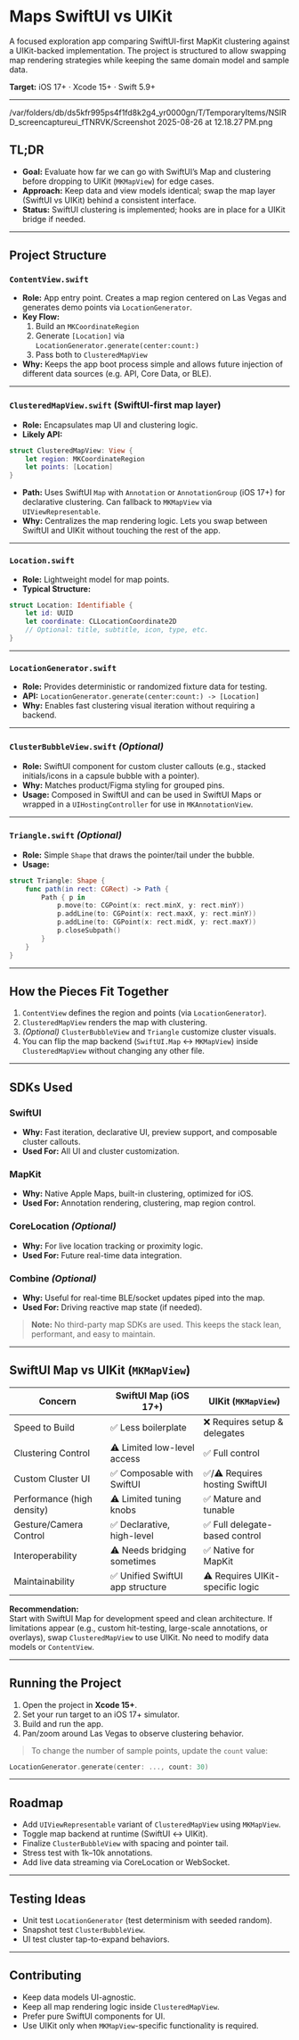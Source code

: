 # Maps SwiftUI vs UIKit

A focused exploration app comparing SwiftUI-first MapKit clustering against a UIKit-backed implementation. The project is structured to allow swapping map rendering strategies while keeping the same domain model and sample data.

**Target:** iOS 17+ · Xcode 15+ · Swift 5.9+

---
/var/folders/db/ds5kfr995ps4f1fd8k2g4_yr0000gn/T/TemporaryItems/NSIRD_screencaptureui_fTNRVK/Screenshot 2025-08-26 at 12.18.27 PM.png

## TL;DR

- **Goal:** Evaluate how far we can go with SwiftUI’s Map and clustering before dropping to UIKit (`MKMapView`) for edge cases.
- **Approach:** Keep data and view models identical; swap the map layer (SwiftUI vs UIKit) behind a consistent interface.
- **Status:** SwiftUI clustering is implemented; hooks are in place for a UIKit bridge if needed.

---

## Project Structure

### `ContentView.swift`

- **Role:** App entry point. Creates a map region centered on Las Vegas and generates demo points via `LocationGenerator`.
- **Key Flow:**
  1. Build an `MKCoordinateRegion`
  2. Generate `[Location]` via `LocationGenerator.generate(center:count:)`
  3. Pass both to `ClusteredMapView`
- **Why:** Keeps the app boot process simple and allows future injection of different data sources (e.g. API, Core Data, or BLE).

---

### `ClusteredMapView.swift` (SwiftUI-first map layer)

- **Role:** Encapsulates map UI and clustering logic.
- **Likely API:**

```swift
struct ClusteredMapView: View {
    let region: MKCoordinateRegion
    let points: [Location]
}
```

- **Path:** Uses SwiftUI `Map` with `Annotation` or `AnnotationGroup` (iOS 17+) for declarative clustering. Can fallback to `MKMapView` via `UIViewRepresentable`.
- **Why:** Centralizes the map rendering logic. Lets you swap between SwiftUI and UIKit without touching the rest of the app.

---

### `Location.swift`

- **Role:** Lightweight model for map points.
- **Typical Structure:**

```swift
struct Location: Identifiable {
    let id: UUID
    let coordinate: CLLocationCoordinate2D
    // Optional: title, subtitle, icon, type, etc.
}
```

---

### `LocationGenerator.swift`

- **Role:** Provides deterministic or randomized fixture data for testing.
- **API:** `LocationGenerator.generate(center:count:) -> [Location]`
- **Why:** Enables fast clustering visual iteration without requiring a backend.

---

### `ClusterBubbleView.swift` *(Optional)*

- **Role:** SwiftUI component for custom cluster callouts (e.g., stacked initials/icons in a capsule bubble with a pointer).
- **Why:** Matches product/Figma styling for grouped pins.
- **Usage:** Composed in SwiftUI and can be used in SwiftUI Maps or wrapped in a `UIHostingController` for use in `MKAnnotationView`.

---

### `Triangle.swift` *(Optional)*

- **Role:** Simple `Shape` that draws the pointer/tail under the bubble.
- **Usage:**

```swift
struct Triangle: Shape {
    func path(in rect: CGRect) -> Path {
        Path { p in
            p.move(to: CGPoint(x: rect.minX, y: rect.minY))
            p.addLine(to: CGPoint(x: rect.maxX, y: rect.minY))
            p.addLine(to: CGPoint(x: rect.midX, y: rect.maxY))
            p.closeSubpath()
        }
    }
}
```

---

## How the Pieces Fit Together

1. `ContentView` defines the region and points (via `LocationGenerator`).
2. `ClusteredMapView` renders the map with clustering.
3. *(Optional)* `ClusterBubbleView` and `Triangle` customize cluster visuals.
4. You can flip the map backend (`SwiftUI.Map` ↔ `MKMapView`) inside `ClusteredMapView` without changing any other file.

---

## SDKs Used

### SwiftUI
- **Why:** Fast iteration, declarative UI, preview support, and composable cluster callouts.
- **Used For:** All UI and cluster customization.

### MapKit
- **Why:** Native Apple Maps, built-in clustering, optimized for iOS.
- **Used For:** Annotation rendering, clustering, map region control.

### CoreLocation *(Optional)*
- **Why:** For live location tracking or proximity logic.
- **Used For:** Future real-time data integration.

### Combine *(Optional)*
- **Why:** Useful for real-time BLE/socket updates piped into the map.
- **Used For:** Driving reactive map state (if needed).

> **Note:** No third-party map SDKs are used. This keeps the stack lean, performant, and easy to maintain.

---

## SwiftUI Map vs UIKit (`MKMapView`)

| Concern                     | SwiftUI Map (iOS 17+)            | UIKit (`MKMapView`)               |
|----------------------------|----------------------------------|----------------------------------|
| Speed to Build             | ✅ Less boilerplate               | ❌ Requires setup & delegates     |
| Clustering Control         | ⚠️ Limited low-level access      | ✅ Full control                   |
| Custom Cluster UI          | ✅ Composable with SwiftUI        | ✅/⚠️ Requires hosting SwiftUI     |
| Performance (high density) | ⚠️ Limited tuning knobs           | ✅ Mature and tunable             |
| Gesture/Camera Control     | ✅ Declarative, high-level        | ✅ Full delegate-based control    |
| Interoperability           | ⚠️ Needs bridging sometimes       | ✅ Native for MapKit              |
| Maintainability            | ✅ Unified SwiftUI app structure  | ⚠️ Requires UIKit-specific logic |

**Recommendation:**  
Start with SwiftUI Map for development speed and clean architecture. If limitations appear (e.g., custom hit-testing, large-scale annotations, or overlays), swap `ClusteredMapView` to use UIKit. No need to modify data models or `ContentView`.

---

## Running the Project

1. Open the project in **Xcode 15+**.
2. Set your run target to an iOS 17+ simulator.
3. Build and run the app.
4. Pan/zoom around Las Vegas to observe clustering behavior.

> To change the number of sample points, update the `count` value:

```swift
LocationGenerator.generate(center: ..., count: 30)
```

---

## Roadmap

- Add `UIViewRepresentable` variant of `ClusteredMapView` using `MKMapView`.
- Toggle map backend at runtime (SwiftUI ↔ UIKit).
- Finalize `ClusterBubbleView` with spacing and pointer tail.
- Stress test with 1k–10k annotations.
- Add live data streaming via CoreLocation or WebSocket.

---

## Testing Ideas

- Unit test `LocationGenerator` (test determinism with seeded random).
- Snapshot test `ClusterBubbleView`.
- UI test cluster tap-to-expand behaviors.

---

## Contributing

- Keep data models UI-agnostic.
- Keep all map rendering logic inside `ClusteredMapView`.
- Prefer pure SwiftUI components for UI.
- Use UIKit only when `MKMapView`-specific functionality is required.
